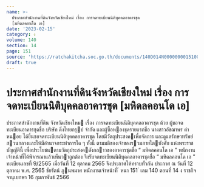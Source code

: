 ```yaml
---
name: >-
  ประกาศสำนักงานที่ดินจังหวัดเชียงใหม่ เรื่อง การจดทะเบียนนิติบุคคลอาคารชุด
  [มหิดลคอนโด เอ]
date: '2023-02-15'
category: ง
volume: 140
section: 14
page: 151
source: 'https://ratchakitcha.soc.go.th/documents/140D014N0000000015100.pdf'
draft: true
---
```


# ประกาศสำนักงานที่ดินจังหวัดเชียงใหม่ เรื่อง การจดทะเบียนนิติบุคคลอาคารชุด [มหิดลคอนโด เอ]

ประกาศสํานักงานที่ดิน จังหวัดเชียงใหม เรื่อง การจดทะเบียนนิติบุคคลอาคารชุด ด้วย ผู้ขอจดทะเบียนอาคารชุดชื่อ บริษัท ดิ่งไทยกรุป จํากัด และผู้ซื้อหองชุดรายแรกชื่อ นางสาวอัชฌาพร คําหนอย ได้ยื่นขอจดทะเบียนนิติบุคคลอาคารชุด โดยมีวัตถุประสงคเพื่อจัดการ และดูแลรักษาทรัพย์สวนกลางและให้มีอํานาจกระทําการใด ๆ ทั้งนี้ ตามมติของเจ้าของรวมภายใตบังคับ แห่งพระราชบัญญัตินี้ เพื่อประโยชนตามวัตถุประสงคดังกลาวของอาคารชุดชื่อ “ มหิดลคอนโด เอ ” พนักงานเจ้าหน้าที่ได้พิจารณาแล้วเห็นวาถูกต้อง จึงรับจดทะเบียนนิติบุคคลอาคารชุดชื่อ “ มหิดลคอนโด เอ ” ทะเบียนเลขที่ 9/2565 เมื่อวันที่ 12 ตุลาคม 2565 จึงประกาศให้ทราบทั่วกัน ประกาศ ณ วันที่ 12 ตุลาคม พ.ศ. 2565 ชัยรัตน์ ภูนพมาศ พนักงานเจ้าหน้าที่ ้ หนา 151 ่ เลม 140 ตอนที่ 14 ง ราชกิจจานุเบกษา 16 กุมภาพันธ์ 2566
